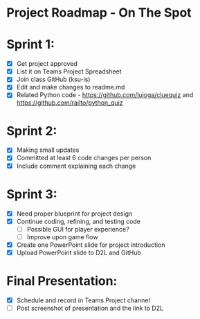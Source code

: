 # Project Roadmap - On The Spot
# Sprint 1:
- [x] Get project approved
- [x] List it on Teams Project Spreadsheet
- [x] Join class GitHub (ksu-is)
- [x] Edit and make changes to readme.md
- [x] Related Python code - https://github.com/lujoga/cluequiz and  https://github.com/railto/python_quiz

# Sprint 2:
- [x] Making small updates
- [x] Committed at least 6 code changes per person
- [x] Include comment explaining each change

# Sprint 3:
- [x] Need proper blueprint for project design
- [x] Continue coding, refining, and testing code
    - [ ] Possible GUI for player experience?
    - [ ] Improve upon game flow
- [x] Create one PowerPoint slide for project introduction
- [x] Upload PowerPoint slide to D2L and GitHub

# Final Presentation:
- [x] Schedule and record in Teams Project channel
- [ ] Post screenshot of presentation and the link to D2L
